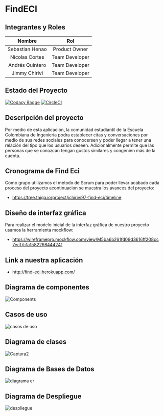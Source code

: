 # FindECI

## Integrantes y Roles

|     Nombre    |     Rol         |
|:--------------:|:-------------: |
|Sebastian Henao|Product Owner    |
|Nicolas Cortes |Team Developer   |
|Andrés Quintero|Team Developer   |
|Jimmy Chirivi  |Team Developer   |

## Estado del Proyecto
[![Codacy Badge](https://app.codacy.com/project/badge/Grade/4a6a74e870f249488c6e5cf64756b313)](https://www.codacy.com/gh/FindECI/find-eci?utm_source=github.com&amp;utm_medium=referral&amp;utm_content=FindECI/find-eci&amp;utm_campaign=Badge_Grade)
[![CircleCI](https://circleci.com/gh/cvds-squad/CVDS-Plataforma-Historial-Equipos.svg?style=svg)](https://circleci.com/gh/cvds-squad/CVDS-Plataforma-Historial-Equipos)

## Descripción del proyecto

Por medio de esta aplicación, la comunidad estudiantil de la Escuela Colombiana de Ingenieria podra establecer citas y conversaciones por medio de sus redes sociales para conocersen y poder llegar a tener una relación del tipo que los usuarios deseen. Adicionalmente permite que las personas que se conozcan tengan gustos similares y congenien más de la cuenta. 


## Cronograma de Find Eci

Como grupo utilizamos el metodo de Scrum para poder llevar acabado cada proceso del proyecto acontinuacion se muestra los avances del proyecto: 

- https://tree.taiga.io/project/jchirivi97-find-eci/timeline

## Diseño de interfaz gráfica 

Para realizar el modelo inicial de la interfaz gráfica de nuestro proyecto usamos la herramienta mockflow:

* https://wireframepro.mockflow.com/view/M5ba6b261fd09d3616ff208cc7ec17c1a1582298444241

## Link a nuestra aplicación 
* http://find-eci.herokuapp.com/

## Diagrama de componentes
![Components](https://user-images.githubusercontent.com/47215172/76792730-a981db00-6791-11ea-853a-ade23b1034a3.PNG)
## Casos de uso
![casos de uso](https://user-images.githubusercontent.com/48091585/77457227-64315f00-6dca-11ea-86f1-6ad2ed216b86.png)
##  Diagrama de clases
![Captura2](https://user-images.githubusercontent.com/48091585/76806427-5f0f5700-67af-11ea-927d-52e30347d101.PNG)
##  Diagrama de Bases de Datos
![diagrama er](https://user-images.githubusercontent.com/48091585/81299228-865e0400-903b-11ea-9107-75787b25d884.png)
## Diagrama de Despliegue
![despliegue](https://user-images.githubusercontent.com/48091585/77484985-03ba1600-6dfa-11ea-97a7-550069c2801b.png)


